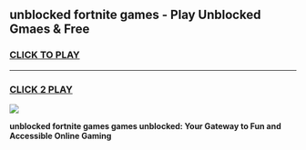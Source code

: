 
## unblocked fortnite games - Play Unblocked Gmaes & Free
<h3>
<a href="https://premium.freeplayer.one?title=unblocked_fortnite_games&ref=20F">CLICK TO PLAY</a></h3>
<hr>

<h3>
<a href="https://premium.freeplayer.one?title=unblocked_fortnite_games&ref=20F">CLICK 2 PLAY</a>
  
</h3>

<a href="https://premium.freeplayer.one?title=unblocked_fortnite_games&ref=20F/"><img src="https://clearcache.store/games.png"></a>


**unblocked fortnite games games unblocked: Your Gateway to Fun and Accessible Online Gaming**
